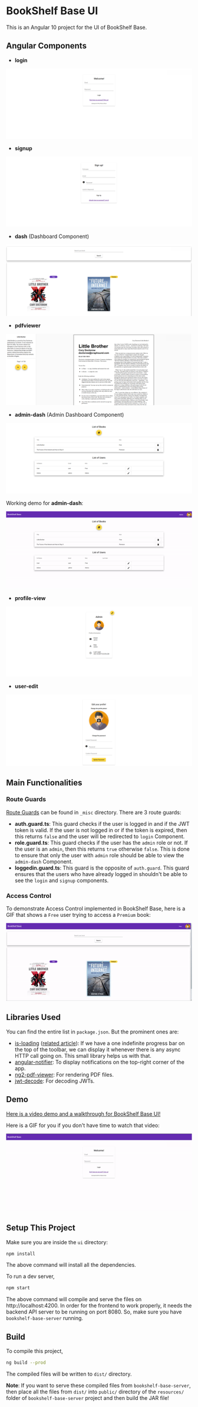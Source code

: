 # BookShelf Base UI

This is an Angular 10 project for the UI of BookShelf Base.


## Angular Components

 - **login**

![login component](https://raw.githubusercontent.com/NandanDesai/res/master/bookshelf-base-login-component.PNG)

 - **signup**

![signup component](https://raw.githubusercontent.com/NandanDesai/res/master/bookshelf-base-signup-component.PNG)

 - **dash** (Dashboard Component)

![dash component](https://raw.githubusercontent.com/NandanDesai/res/master/bookshelf-base-dash-component.PNG)

 - **pdfviewer**

![pdfviewer component](https://raw.githubusercontent.com/NandanDesai/res/master/bookshelf-base-pdfviewer-component.PNG)

 - **admin-dash** (Admin Dashboard Component)

![admin-dash component](https://raw.githubusercontent.com/NandanDesai/res/master/bookshelf-base-admin-dash-component.PNG)

Working demo for **admin-dash**:

![admin-dash working](https://raw.githubusercontent.com/NandanDesai/res/master/bookshelf-base-admin-dash-working.gif)

 - **profile-view**

![profile-view component](https://raw.githubusercontent.com/NandanDesai/res/master/bookshelf-base-profile-view-component.PNG)

 - **user-edit**

![user-edit component](https://raw.githubusercontent.com/NandanDesai/res/master/bookshelf-base-user-edit-component.PNG)


## Main Functionalities

### Route Guards

[Route Guards](https://angular.io/guide/router#preventing-unauthorized-access) can be found in `_misc` directory. There are 3 route guards:

 - **auth.guard.ts**: This guard checks if the user is logged in and if the JWT token is valid. If the user is not logged in or if the token is expired, then this returns `false` and the user will be redirected to `login` Component.
 - **role.guard.ts**: This guard checks if the user has the `admin` role or not. If the user is an `admin`, then this returns `true` otherwise `false`. This is done to ensure that only the user with `admin` role should be able to view the `admin-dash` Component.
 - **loggedin.guard.ts**: This guard is the opposite of `auth.guard`. This guard ensures that the users who have already logged in shouldn't be able to see the `login` and `signup` components.

### Access Control

To demonstrate Access Control implemented in BookShelf Base, here is a GIF that shows a `Free` user trying to access a `Premium` book:

![access control demo](https://raw.githubusercontent.com/NandanDesai/res/master/bookshelf-base-access-control.gif)


## Libraries Used

You can find the entire list in `package.json`. But the prominent ones are:

 - [is-loading](https://gitlab.com/service-work/is-loading) ([related article](https://dev.to/johncarroll/angular-how-to-easily-display-loading-indicators-4359)): If we have a one indefinite progress bar on the top of the toolbar, we can display it whenever there is any async HTTP call going on. This small library helps us with that.
 - [angular-notifier](https://github.com/dominique-mueller/angular-notifier): To display notifications on the top-right corner of the app.
 - [ng2-pdf-viewer](https://github.com/VadimDez/ng2-pdf-viewer): For rendering PDF files.
 - [jwt-decode](https://github.com/auth0/jwt-decode): For decoding JWTs.


## Demo

[Here is a video demo and a walkthrough for BookShelf Base UI!](https://youtu.be/XyzX828dDBU)

Here is a GIF for you if you don't have time to watch that video:

![demo](https://raw.githubusercontent.com/NandanDesai/res/master/bookshelf-base-working.gif)

## Setup This Project

Make sure you are inside the `ui` directory:

```bash
npm install
```

The above command will install all the dependencies.

To run a dev server,

```bash
npm start
```

The above command will compile and serve the files on http://localhost:4200. In order for the frontend to work properly, it needs the backend API server to be running on port 8080. So, make sure you have `bookshelf-base-server` running.


## Build

To compile this project, 

```bash
ng build --prod
```

The compiled files will be written to `dist/` directory. 

**Note**: If you want to serve these compiled files from `bookshelf-base-server`, then place all the files from `dist/` into `public/` directory of the `resources/` folder of `bookshelf-base-server` project and then build the JAR file!

